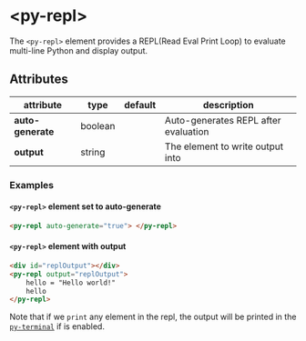 # &lt;py-repl&gt;

The `<py-repl>` element provides a REPL(Read Eval Print Loop) to evaluate multi-line Python and display output.

## Attributes

| attribute         | type    | default | description                           |
|-------------------|---------|---------|---------------------------------------|
| **auto-generate** | boolean |         | Auto-generates REPL after evaluation |
| **output**        | string  |         | The element to write output into      |

### Examples

#### `<py-repl>` element set to auto-generate

```html
<py-repl auto-generate="true"> </py-repl>
```

#### `<py-repl>` element with output

```html
<div id="replOutput"></div>
<py-repl output="replOutput">
    hello = "Hello world!"
    hello
</py-repl>
```

Note that if we `print` any element in the repl, the output will be printed in the [`py-terminal`](../plugins/py-terminal.md) if is enabled.
